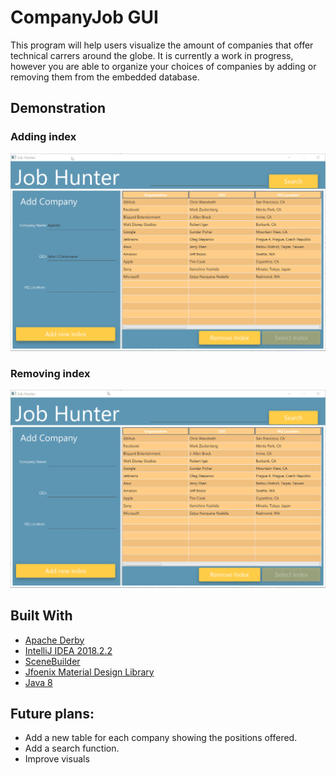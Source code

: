 # CompanyJob GUI
This program will help users visualize the amount of companies that offer technical carrers around the globe.
It is currently a work in progress, however you are able to organize your choices of companies by adding or removing them from the embedded database.

## Demonstration
### Adding index
![Alt Text](https://github.com/Carlosperez1001/CompanyJob_GUI/blob/master/Readme_Res/Demo1.gif)
### Removing index 
![Alt Text](https://github.com/Carlosperez1001/CompanyJob_GUI/blob/master/Readme_Res/Demo2.gif)
## Built With

* [Apache Derby](https://db.apache.org/derby/)
* [IntelliJ IDEA 2018.2.2](https://www.jetbrains.com/idea/)
* [SceneBuilder](https://gluonhq.com/products/scene-builder/)
* [Jfoenix Material Design Library](http://www.jfoenix.com/)
* [Java 8](https://www.oracle.com/technetwork/java/javase/downloads/jdk8-downloads-2133151.html)

## Future plans:

* Add a new table for each company showing the positions offered.
* Add a search function.
* Improve visuals
